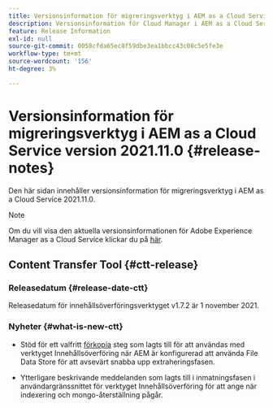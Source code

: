 ```yaml
---
title: Versionsinformation för migreringsverktyg i AEM as a Cloud Service version 2021.11.0
description: Versionsinformation för Cloud Manager i AEM as a Cloud Service version 2021.11.0
feature: Release Information
exl-id: null
source-git-commit: 0058cfda65ec8f59dbe3ea1bbcc43c08c5e5fe3e
workflow-type: tm+mt
source-wordcount: '156'
ht-degree: 3%

---
```



# Versionsinformation för migreringsverktyg i AEM as a Cloud Service version 2021.11.0 {#release-notes}

Den här sidan innehåller versionsinformation för migreringsverktyg i AEM as a Cloud Service 2021.11.0.

>[!NOTE]
>Om du vill visa den aktuella versionsinformationen för Adobe Experience Manager as a Cloud Service klickar du på [här](https://experienceleague.adobe.com/docs/experience-manager-cloud-service/release-notes/release-notes/release-notes-current.html).

## Content Transfer Tool {#ctt-release}

### Releasedatum {#release-date-ctt}

Releasedatum för innehållsöverföringsverktyget v1.7.2 är 1 november 2021.

### Nyheter {#what-is-new-ctt}

* Stöd för ett valfritt [förkopia](https://experienceleague.adobe.com/docs/experience-manager-cloud-service/moving/cloud-migration/content-transfer-tool/handling-large-content-repositories.html?lang=en) steg som lagts till för att användas med verktyget Innehållsöverföring när AEM är konfigurerad att använda File Data Store för att avsevärt snabba upp extraheringsfasen.

* Ytterligare beskrivande meddelanden som lagts till i inmatningsfasen i användargränssnittet för verktyget Innehållsöverföring för att ange när indexering och mongo-återställning pågår.